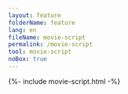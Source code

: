 ```yaml
---
layout: feature
folderName: feature
lang: en
fileName: movie-script
permalink: /movie-script
tool: movie-script
noBox: true
---
```


{%- include movie-script.html -%}

